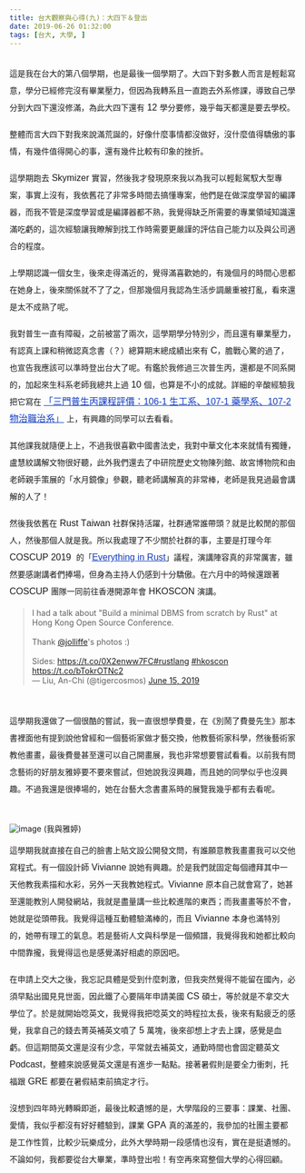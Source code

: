 ```yaml
---
title: 台大觀察與心得(九)：大四下＆登出
date: 2019-06-26 01:32:00
tags: [台大, 大學, ]
---
```


<style type="text/css">
p.p1 {margin: 5px 0.0px 0.0px 0.0px; line-height: 38.0px; font: 16.0px 'PingFang TC'; color: #000000; -webkit-text-stroke: #000000}
p.p2 {margin: 0.0px 0.0px 0.0px 0.0px; line-height: 20.0px; font: 12.0px Times; color: #000000; -webkit-text-stroke: #000000; min-height: 14.0px}
span.s1 {font-kerning: none;line-height: 30.0px; }
span.s2 {font: 16.0px Arial; font-kerning: none}
span.s3 {text-decoration: underline ; font-kerning: none; color: #103cc0; -webkit-text-stroke: 0px #103cc0}
span.s4 {font: 16.0px Arial; text-decoration: underline ; font-kerning: none; color: #103cc0; -webkit-text-stroke: 0px #103cc0}
</style>

<br>
<div class="p1">
<div class="p1">
<span class="s1">&#x9019;&#x662F;&#x6211;&#x5728;&#x53F0;&#x5927;&#x7684;&#x7B2C;&#x516B;&#x500B;&#x5B78;&#x671F;&#xFF0C;&#x4E5F;&#x662F;&#x6700;&#x5F8C;&#x4E00;&#x500B;&#x5B78;&#x671F;&#x4E86;&#x3002;&#x5927;&#x56DB;&#x4E0B;&#x5C0D;&#x591A;&#x6578;&#x4EBA;&#x800C;&#x8A00;&#x662F;&#x8F15;&#x9B06;&#x5BEB;&#x610F;&#xFF0C;&#x5B78;&#x5206;&#x5DF2;&#x7D93;&#x4FEE;&#x5B8C;&#x6C92;&#x6709;&#x7562;&#x696D;&#x58D3;&#x529B;&#xFF0C;&#x4F46;&#x56E0;&#x70BA;&#x6211;&#x8F49;&#x7CFB;&#x4E14;&#x4E00;&#x76F4;&#x8DD1;&#x53BB;&#x5916;&#x7CFB;&#x4FEE;&#x8AB2;&#xFF0C;&#x5C0E;&#x81F4;&#x81EA;&#x5DF1;&#x5B78;&#x5206;&#x5230;&#x5927;&#x56DB;&#x4E0B;&#x9084;&#x6C92;&#x4FEE;&#x6EFF;&#xFF0C;&#x70BA;&#x6B64;&#x5927;&#x56DB;&#x4E0B;&#x9084;&#x6709;</span><span class="s2"> 12 </span><span class="s1">&#x5B78;&#x5206;&#x8981;&#x4FEE;&#xFF0C;&#x5E7E;&#x4E4E;&#x6BCF;&#x5929;&#x90FD;&#x9084;&#x662F;&#x8981;&#x53BB;&#x5B78;&#x6821;&#x3002;</span></div>
</div>
<div class="p2">
<span class="s1"></span><br></div>
<div class="p1">
<span class="s1">&#x6574;&#x9AD4;&#x800C;&#x8A00;&#x5927;&#x56DB;&#x4E0B;&#x5C0D;&#x6211;&#x4F86;&#x8AAA;&#x6EFF;&#x8352;&#x8A95;&#x7684;&#xFF0C;&#x597D;&#x50CF;&#x4EC0;&#x9EBC;&#x4E8B;&#x60C5;&#x90FD;&#x6C92;&#x505A;&#x597D;&#xFF0C;&#x6C92;&#x4EC0;&#x9EBC;&#x503C;&#x5F97;&#x9A55;&#x50B2;&#x7684;&#x4E8B;&#x60C5;&#xFF0C;&#x6709;&#x5E7E;&#x4EF6;&#x503C;&#x5F97;&#x958B;&#x5FC3;&#x7684;&#x4E8B;&#xFF0C;&#x9084;&#x6709;&#x5E7E;&#x4EF6;&#x6BD4;&#x8F03;&#x6709;&#x5370;&#x8C61;&#x7684;&#x632B;&#x6298;&#x3002;</span><br>
<!-- more --> 
<a name="more"></a></div>
<div class="p2">
<span class="s1"></span><br></div>
<div class="p1">
<span class="s1">&#x9019;&#x5B78;&#x671F;&#x8DD1;&#x53BB;</span><span class="s2"> Skymizer </span><span class="s1">&#x5BE6;&#x7FD2;&#xFF0C;&#x7136;&#x5F8C;&#x6211;&#x624D;&#x767C;&#x73FE;&#x539F;&#x4F86;&#x6211;&#x4EE5;&#x70BA;&#x6211;&#x53EF;&#x4EE5;&#x8F15;&#x9B06;&#x99D5;&#x99AD;&#x5927;&#x578B;&#x5C08;&#x6848;&#xFF0C;&#x4E8B;&#x5BE6;&#x4E0A;&#x6C92;&#x6709;&#xFF0C;&#x6211;&#x4F9D;&#x820A;&#x82B1;&#x4E86;&#x975E;&#x5E38;&#x591A;&#x6642;&#x9593;&#x53BB;&#x641E;&#x61C2;&#x5C08;&#x6848;&#xFF0C;&#x4ED6;&#x5011;&#x662F;&#x5728;&#x505A;&#x6DF1;&#x5EA6;&#x5B78;&#x7FD2;&#x7684;&#x7DE8;&#x8B6F;&#x5668;&#xFF0C;&#x800C;&#x6211;&#x4E0D;&#x7BA1;&#x662F;&#x6DF1;&#x5EA6;&#x5B78;&#x7FD2;&#x6216;&#x662F;&#x7DE8;&#x8B6F;&#x5668;&#x90FD;&#x4E0D;&#x719F;&#xFF0C;&#x6211;&#x89BA;&#x5F97;&#x7F3A;&#x4E4F;&#x6240;&#x9700;&#x8981;&#x7684;&#x5C08;&#x696D;&#x9818;&#x57DF;&#x77E5;&#x8B58;&#x9084;&#x6EFF;&#x5403;&#x8667;&#x7684;&#xFF0C;&#x9019;&#x6B21;&#x7D93;&#x9A57;&#x8B93;&#x6211;&#x77AD;&#x89E3;&#x5230;&#x627E;&#x5DE5;&#x4F5C;&#x6642;&#x9700;&#x8981;&#x66F4;&#x56B4;&#x8B39;&#x7684;&#x8A55;&#x4F30;&#x81EA;&#x5DF1;&#x80FD;&#x529B;&#x4EE5;&#x53CA;&#x8207;&#x516C;&#x53F8;&#x9069;&#x5408;&#x7684;&#x7A0B;&#x5EA6;&#x3002;</span></div>
<div class="p2">
<span class="s1"></span><br></div>
<div class="p1">
<span class="s1">&#x4E0A;&#x5B78;&#x671F;&#x8A8D;&#x8B58;&#x4E00;&#x500B;&#x5973;&#x751F;&#xFF0C;&#x5F8C;&#x4F86;&#x8D70;&#x5F97;&#x6EFF;&#x8FD1;&#x7684;&#xFF0C;&#x89BA;&#x5F97;&#x6EFF;&#x559C;&#x6B61;&#x5979;&#x7684;&#xFF0C;&#x6709;&#x5E7E;&#x500B;&#x6708;&#x7684;&#x6642;&#x9593;&#x5FC3;&#x601D;&#x90FD;&#x5728;&#x5979;&#x8EAB;&#x4E0A;&#xFF0C;&#x5F8C;&#x4F86;&#x95DC;&#x4FC2;&#x5C31;&#x4E0D;&#x4E86;&#x4E86;&#x4E4B;&#xFF0C;&#x4F46;&#x90A3;&#x5E7E;&#x500B;&#x6708;&#x6211;&#x8A8D;&#x70BA;&#x751F;&#x6D3B;&#x6B65;&#x8ABF;&#x56B4;&#x91CD;&#x88AB;&#x6253;&#x4E82;&#xFF0C;&#x770B;&#x4F86;&#x9084;&#x662F;&#x592A;&#x4E0D;&#x6210;&#x719F;&#x4E86;&#x5462;&#x3002;</span></div>
<div class="p2">
<span class="s1"></span><br></div>
<div class="p1">
<span class="s1">&#x6211;&#x5C0D;&#x666E;&#x751F;&#x4E00;&#x76F4;&#x6709;&#x969C;&#x7919;&#xFF0C;&#x4E4B;&#x524D;&#x88AB;&#x7576;&#x4E86;&#x5169;&#x6B21;&#xFF0C;&#x9019;&#x5B78;&#x671F;&#x5B78;&#x5206;&#x7279;&#x5225;&#x5C11;&#xFF0C;&#x800C;&#x4E14;&#x9084;&#x6709;&#x7562;&#x696D;&#x58D3;&#x529B;&#xFF0C;&#x6709;&#x8A8D;&#x771F;&#x4E0A;&#x8AB2;&#x548C;&#x7A0D;&#x5FAE;&#x8A8D;&#x771F;&#x5FF5;&#x66F8;&#xFF08;&#xFF1F;&#xFF09;&#x7E3D;&#x7B97;&#x671F;&#x672B;&#x7E3D;&#x6210;&#x7E3E;&#x51FA;&#x4F86;&#x6709;</span><span class="s2"> C</span><span class="s1">&#xFF0C;&#x81BD;&#x6230;&#x5FC3;&#x9A5A;&#x7684;&#x904E;&#x4E86;&#xFF0C;&#x4E5F;&#x5BA3;&#x544A;&#x6211;&#x61C9;&#x8A72;&#x53EF;&#x4EE5;&#x6E96;&#x6642;&#x767B;&#x51FA;&#x53F0;&#x5927;&#x4E86;&#x5462;&#x3002;&#x6709;&#x9451;&#x65BC;&#x6211;&#x4FEE;&#x904E;&#x4E09;&#x6B21;&#x666E;&#x751F;&#x4E19;&#xFF0C;&#x9084;&#x90FD;&#x662F;&#x4E0D;&#x540C;&#x7CFB;&#x958B;&#x7684;&#xFF0C;&#x52A0;&#x8D77;&#x4F86;&#x751F;&#x79D1;&#x7CFB;&#x8001;&#x5E2B;&#x6211;&#x7E3D;&#x5171;&#x4E0A;&#x904E;</span><span class="s2"> 10 </span><span class="s1">&#x500B;&#xFF0C;&#x4E5F;&#x7B97;&#x662F;&#x4E0D;&#x5C0F;&#x7684;&#x6210;&#x5C31;&#x3002;&#x8A73;&#x7D30;&#x7684;&#x8F9B;&#x9178;&#x7D93;&#x9A57;&#x6211;&#x628A;&#x5B83;&#x5BEB;&#x5728;</span><span class="s2"> <a href="https://www.dcard.tw/f/course/p/231572963-%EF%BC%83%E5%8F%B0%E5%A4%A7-%EF%BC%83%E6%99%AE%E7%94%9F%E4%B8%99-%E4%B8%89%E9%96%80%E6%99%AE%E7%94%9F%E4%B8%99%E8%AA%B2%E7%A8%8B%E8%A9%95%E5%83%B9%EF%BC%9A106-1-%E7%94%9F%E5%B7%A5%E7%B3%BB%E3%80%81107-1-%E8%97%A5%E5%AD%B8%E7%B3%BB%E3%80%81107-2-%E7%89%A9%E6%B2%BB%E8%81%B7%E6%B2%BB%E7%B3%BB"><span class="s3">「三門普生丙課程評價：106-1 生工系、107-1 藥學系、107-2 物治職治系」</span></a> </span><span class="s1">&#x4E0A;&#xFF0C;&#x6709;&#x8208;&#x8DA3;&#x7684;&#x540C;&#x5B78;&#x53EF;&#x4EE5;&#x53BB;&#x770B;&#x770B;&#x3002;</span></div>
<div class="p2">
<span class="s1"></span><br></div>
<div class="p1">
<span class="s1">&#x5176;&#x4ED6;&#x8AB2;&#x6211;&#x5C31;&#x96A8;&#x4FBF;&#x4E0A;&#x4E0A;&#xFF0C;&#x4E0D;&#x904E;&#x6211;&#x5F88;&#x559C;&#x6B61;&#x4E2D;&#x570B;&#x66F8;&#x6CD5;&#x53F2;&#xFF0C;&#x6211;&#x5C0D;&#x4E2D;&#x83EF;&#x6587;&#x5316;&#x672C;&#x4F86;&#x5C31;&#x60C5;&#x6709;&#x7368;&#x937E;&#xFF0C;&#x76E7;&#x6167;&#x7D0B;&#x8B1B;&#x89E3;&#x6587;&#x7269;&#x5F88;&#x597D;&#x807D;&#xFF0C;&#x6B64;&#x5916;&#x6211;&#x5011;&#x9084;&#x53BB;&#x4E86;&#x4E2D;&#x7814;&#x9662;&#x6B77;&#x53F2;&#x6587;&#x7269;&#x9673;&#x5217;&#x9928;&#x3001;&#x6545;&#x5BAE;&#x535A;&#x7269;&#x9662;&#x548C;&#x7531;&#x8001;&#x5E2B;&#x89AA;&#x624B;&#x7B56;&#x5C55;&#x7684;&#x300C;&#x6C34;&#x6708;&#x93E1;&#x50CF;&#x300D;&#x53C3;&#x89C0;&#xFF0C;&#x807D;&#x8001;&#x5E2B;&#x8B1B;&#x89E3;&#x771F;&#x7684;&#x975E;&#x5E38;&#x68D2;&#xFF0C;&#x8001;&#x5E2B;&#x662F;&#x6211;&#x898B;&#x904E;&#x6700;&#x6703;&#x8B1B;&#x89E3;&#x7684;&#x4EBA;&#x4E86;&#xFF01;</span></div>
<div class="p2">
<span class="s1"></span><br></div>
<div class="p1">
<span class="s1">&#x7136;&#x5F8C;&#x6211;&#x4F9D;&#x820A;&#x5728;</span><span class="s2"> Rust Taiwan </span><span class="s1">&#x793E;&#x7FA4;&#x4FDD;&#x6301;&#x6D3B;&#x8E8D;&#xFF0C;&#x793E;&#x7FA4;&#x901A;&#x5E38;&#x8AB0;&#x5E36;&#x982D;&#xFF1F;&#x5C31;&#x662F;&#x6BD4;&#x8F03;&#x9592;&#x7684;&#x90A3;&#x500B;&#x4EBA;&#xFF0C;&#x7136;&#x5F8C;&#x90A3;&#x500B;&#x4EBA;&#x5C31;&#x662F;&#x6211;&#x3002;&#x6240;&#x4EE5;&#x6211;&#x8655;&#x7406;&#x4E86;&#x4E0D;&#x5C11;&#x95DC;&#x65BC;&#x793E;&#x7FA4;&#x7684;&#x4E8B;&#xFF0C;&#x4E3B;&#x8981;&#x662F;&#x6253;&#x7406;&#x4ECA;&#x5E74;</span><span class="s2"> COSCUP 2019&#xA0; </span><span class="s1">&#x7684;&#x300C;<a href="https://coscup.org/2019/en/programs/"><span class="s4">Everything in Rust</span></a>&#x300D;&#x8B70;&#x7A0B;&#xFF0C;&#x6F14;&#x8B1B;&#x9663;&#x5BB9;&#x771F;&#x7684;&#x975E;&#x5E38;&#x53B2;&#x5BB3;&#xFF0C;&#x96D6;&#x7136;&#x8981;&#x611F;&#x8B1D;&#x8B1B;&#x8005;&#x5011;&#x6367;&#x5834;&#xFF0C;&#x4F46;&#x8EAB;&#x70BA;&#x4E3B;&#x6301;&#x4EBA;&#x4ECD;&#x611F;&#x5230;&#x5341;&#x5206;&#x9A55;&#x50B2;&#x3002;&#x5728;&#x516D;&#x6708;&#x4E2D;&#x7684;&#x6642;&#x5019;&#x9084;&#x8DDF;&#x8457;</span><span class="s2"> COSCUP </span><span class="s1">&#x5718;&#x968A;&#x4E00;&#x540C;&#x524D;&#x5F80;&#x9999;&#x6E2F;&#x958B;&#x6E90;&#x5E74;&#x6703;</span><span class="s2"> HKOSCON </span><span class="s1">&#x6F14;&#x8B1B;&#x3002;</span></div>
<blockquote class="twitter-tweet">
<div dir="ltr" lang="en">
I had a talk about &quot;Build a minimal DBMS from scratch by Rust&quot; at Hong Kong Open Source Conference.<br>
<br>
Thank <a href="https://twitter.com/jolliffe?ref_src=twsrc%5Etfw">@jolliffe</a>&apos;s photos :)<br>
<br>
Sides: <a href="https://t.co/0X2enww7FC">https://t.co/0X2enww7FC</a><a href="https://twitter.com/hashtag/rustlang?src=hash&amp;ref_src=twsrc%5Etfw">#rustlang</a> <a href="https://twitter.com/hashtag/hkoscon?src=hash&amp;ref_src=twsrc%5Etfw">#hkoscon</a> <a href="https://t.co/bTokrOTNc2">https://t.co/bTokrOTNc2</a></div>
&#x2014; Liu, An-Chi (@tigercosmos) <a href="https://twitter.com/tigercosmos/status/1139898565516386308?ref_src=twsrc%5Etfw">June 15, 2019</a></blockquote>
<script async charset="utf-8" src="https://platform.twitter.com/widgets.js"></script>

<br>
<div class="p1">
<br>
<span class="s1">&#x9019;&#x5B78;&#x671F;&#x6211;&#x9084;&#x505A;&#x4E86;&#x4E00;&#x500B;&#x5F88;&#x9177;&#x7684;&#x5617;&#x8A66;&#xFF0C;&#x6211;&#x4E00;&#x76F4;&#x5F88;&#x60F3;&#x5B78;&#x8CBB;&#x66FC;&#xFF0C;&#x5728;&#x300A;&#x5225;&#x9B27;&#x4E86;&#x8CBB;&#x66FC;&#x5148;&#x751F;&#x300B;&#x90A3;&#x672C;&#x66F8;&#x88E1;&#x9762;&#x4ED6;&#x6709;&#x63D0;&#x5230;&#x8AAA;&#x4ED6;&#x66FE;&#x7D93;&#x548C;&#x4E00;&#x500B;&#x85DD;&#x8853;&#x5BB6;&#x505A;&#x624D;&#x85DD;&#x4EA4;&#x63DB;&#xFF0C;&#x4ED6;&#x6559;&#x85DD;&#x8853;&#x5BB6;&#x79D1;&#x5B78;&#xFF0C;&#x7136;&#x5F8C;&#x85DD;&#x8853;&#x5BB6;&#x6559;&#x4ED6;&#x756B;&#x756B;&#xFF0C;&#x6700;&#x5F8C;&#x8CBB;&#x66FC;&#x751A;&#x81F3;&#x9084;&#x53EF;&#x4EE5;&#x81EA;&#x5DF1;&#x958B;&#x756B;&#x5C55;&#xFF0C;&#x6211;&#x4E5F;&#x975E;&#x5E38;&#x60F3;&#x8981;&#x5617;&#x8A66;&#x770B;&#x770B;&#x3002;&#x4EE5;&#x524D;&#x6211;&#x6709;&#x554F;&#x5FF5;&#x85DD;&#x8853;&#x7684;&#x597D;&#x670B;&#x53CB;&#x96C5;&#x5A77;&#x8981;&#x4E0D;&#x8981;&#x4F86;&#x5617;&#x8A66;&#xFF0C;&#x4F46;&#x5979;&#x8AAA;&#x6211;&#x6C92;&#x8208;&#x8DA3;&#xFF0C;&#x800C;&#x4E14;&#x5979;&#x7684;&#x540C;&#x5B78;&#x4F3C;&#x4E4E;&#x4E5F;&#x6C92;&#x8208;&#x8DA3;&#x3002;&#x4E0D;&#x904E;&#x6211;&#x9084;&#x662F;&#x5F88;&#x6367;&#x5834;&#x7684;&#xFF0C;&#x5979;&#x5728;&#x53F0;&#x85DD;&#x5927;&#x5FF5;&#x66F8;&#x756B;&#x7CFB;&#x6642;&#x7684;&#x5C55;&#x89BD;&#x6211;&#x5E7E;&#x4E4E;&#x90FD;&#x6709;&#x53BB;&#x770B;&#x5462;&#x3002;</span><br>
<span class="s1"><br></span></div>

![image](https://user-images.githubusercontent.com/18013815/72450353-2d9cfe00-37f5-11ea-9bdb-b110eed418f1.png)
(我與雅婷)
<br>
<div class="p1">
<span class="s1">&#x9019;&#x5B78;&#x671F;&#x6211;&#x5C31;&#x76F4;&#x63A5;&#x5728;&#x81EA;&#x5DF1;&#x7684;&#x81C9;&#x66F8;&#x4E0A;&#x8CBC;&#x6587;&#x8A2D;&#x516C;&#x958B;&#x767C;&#x6587;&#x554F;&#xFF0C;&#x6709;&#x8AB0;&#x9858;&#x610F;&#x6559;&#x6211;&#x756B;&#x756B;&#x6211;&#x53EF;&#x4EE5;&#x4EA4;&#x4ED6;&#x5BEB;&#x7A0B;&#x5F0F;&#x3002;&#x6709;&#x4E00;&#x500B;&#x8A2D;&#x8A08;&#x5E2B;</span><span class="s2"> Vivianne&#xA0;</span><span class="s1">&#x8AAA;&#x5979;&#x6709;&#x8208;&#x8DA3;&#x3002;&#x65BC;&#x662F;&#x6211;&#x5011;&#x5C31;&#x56FA;&#x5B9A;&#x6BCF;&#x500B;&#x79AE;&#x62DC;&#x5176;&#x4E2D;&#x4E00;&#x5929;&#x4ED6;&#x6559;&#x6211;&#x7D20;&#x63CF;&#x548C;&#x6C34;&#x5F69;&#xFF0C;&#x53E6;&#x5916;&#x4E00;&#x5929;&#x6211;&#x6559;&#x5979;&#x7A0B;&#x5F0F;&#x3002;</span><span class="s2">Vivianne&#xA0;</span><span class="s1">&#x539F;&#x672C;&#x81EA;&#x5DF1;&#x5C31;&#x6703;&#x5BEB;&#x4E86;&#xFF0C;&#x5979;&#x751A;&#x81F3;&#x9084;&#x80FD;&#x6559;&#x5225;&#x4EBA;&#x958B;&#x767C;&#x7DB2;&#x7AD9;&#xFF0C;&#x6211;&#x5C31;&#x662F;&#x76E1;&#x91CF;&#x8B1B;&#x4E00;&#x4E9B;&#x6BD4;&#x8F03;&#x9032;&#x968E;&#x7684;&#x6771;&#x897F;&#xFF1B;&#x800C;&#x6211;&#x756B;&#x756B;&#x7B49;&#x65BC;&#x4E0D;&#x6703;&#xFF0C;&#x5979;&#x5C31;&#x662F;&#x5F9E;&#x982D;&#x5E36;&#x6211;&#x3002;&#x6211;&#x89BA;&#x5F97;&#x9019;&#x7A2E;&#x4E92;&#x52D5;&#x9AD4;&#x9A57;&#x6EFF;&#x68D2;&#x7684;&#xFF0C;&#x800C;&#x4E14;</span><span class="s2"> Vivianne&#xA0;</span><span class="s1">&#x672C;&#x8EAB;&#x4E5F;&#x6EFF;&#x7279;&#x5225;&#x7684;&#xFF0C;&#x5979;&#x5E36;&#x6709;&#x7406;&#x5DE5;&#x7684;&#x6C23;&#x606F;&#x3002;&#x82E5;&#x662F;&#x85DD;&#x8853;&#x4EBA;&#x6587;&#x8207;&#x79D1;&#x5B78;&#x662F;&#x4E00;&#x500B;&#x983B;&#x8B5C;&#xFF0C;&#x6211;&#x89BA;&#x5F97;&#x6211;&#x548C;&#x5979;&#x90FD;&#x6BD4;&#x8F03;&#x5411;&#x4E2D;&#x9593;&#x9760;&#x650F;&#xFF0C;&#x6211;&#x89BA;&#x5F97;&#x9019;&#x4E5F;&#x662F;&#x611F;&#x89BA;&#x6EFF;&#x597D;&#x76F8;&#x8655;&#x7684;&#x539F;&#x56E0;&#x5427;&#x3002;</span></div>
<div class="p2">
<span class="s1"></span><br></div>
<div class="p1">
<span class="s1">&#x5728;&#x7533;&#x8ACB;&#x4E0A;&#x4EA4;&#x5927;&#x4E4B;&#x5F8C;&#xFF0C;&#x6211;&#x5FD8;&#x8A18;&#x5177;&#x9AD4;&#x662F;&#x53D7;&#x5230;&#x4EC0;&#x9EBC;&#x523A;&#x6FC0;&#xFF0C;&#x4F46;&#x6211;&#x7A81;&#x7136;&#x89BA;&#x5F97;&#x4E0D;&#x80FD;&#x7559;&#x5728;&#x570B;&#x5167;&#xFF0C;&#x5FC5;&#x9808;&#x65E9;&#x9EDE;&#x51FA;&#x570B;&#x898B;&#x898B;&#x4E16;&#x9762;&#xFF0C;&#x56E0;&#x6B64;&#x9435;&#x4E86;&#x5FC3;&#x8981;&#x9694;&#x5E74;&#x7533;&#x8ACB;&#x7F8E;&#x570B;</span><span class="s2"> CS </span><span class="s1">&#x78A9;&#x58EB;&#xFF0C;&#x7B49;&#x65BC;&#x5C31;&#x662F;&#x4E0D;&#x62FF;&#x4EA4;&#x5927;&#x5B78;&#x4F4D;&#x4E86;&#x3002;&#x65BC;&#x662F;&#x5C31;&#x958B;&#x59CB;&#x5538;&#x82F1;&#x6587;&#xFF0C;&#x6211;&#x89BA;&#x5F97;&#x6211;&#x628A;&#x5538;&#x82F1;&#x6587;&#x7684;&#x6642;&#x7A0B;&#x62C9;&#x592A;&#x9577;&#xFF0C;&#x5F8C;&#x4F86;&#x6709;&#x9EDE;&#x75B2;&#x4E4F;&#x7684;&#x611F;&#x89BA;&#xFF0C;&#x6211;&#x62FF;&#x81EA;&#x5DF1;&#x7684;&#x9322;&#x53BB;&#x83C1;&#x82F1;&#x88DC;&#x82F1;&#x6587;&#x5674;&#x4E86;</span><span class="s2"> 5 </span><span class="s1">&#x842C;&#x584A;&#xFF0C;&#x5F8C;&#x4F86;&#x537B;&#x60F3;&#x4E0A;&#x624D;&#x53BB;&#x4E0A;&#x8AB2;&#xFF0C;&#x611F;&#x89BA;&#x662F;&#x8840;&#x8667;&#x3002;&#x4F46;&#x9019;&#x671F;&#x9593;&#x82F1;&#x6587;&#x9084;&#x662F;&#x6C92;&#x6709;&#x5C11;&#x5FF5;&#xFF0C;&#x5E73;&#x5E38;&#x5C31;&#x53BB;&#x88DC;&#x82F1;&#x6587;&#xFF0C;&#x901A;&#x52E4;&#x6642;&#x9593;&#x4E5F;&#x6703;&#x56FA;&#x5B9A;&#x807D;&#x82F1;&#x6587;</span><span class="s2"> Podcast</span><span class="s1">&#xFF0C;&#x6574;&#x9AD4;&#x4F86;&#x8AAA;&#x611F;&#x89BA;&#x82F1;&#x6587;&#x9084;&#x662F;&#x6709;&#x9032;&#x6B65;&#x4E00;&#x9EDE;&#x9EDE;&#x3002;&#x63A5;&#x8457;&#x6691;&#x5047;&#x5247;&#x662F;&#x8981;&#x5168;&#x529B;&#x885D;&#x523A;&#xFF0C;&#x6258;&#x798F;&#x8DDF;</span><span class="s2"> GRE </span><span class="s1">&#x90FD;&#x8981;&#x5728;&#x6691;&#x5047;&#x7D50;&#x675F;&#x524D;&#x641E;&#x5B9A;&#x624D;&#x884C;&#x3002;</span></div>
<div class="p2">
<span class="s1"></span><br></div>
<div class="p1">
<span class="s1">&#x6C92;&#x60F3;&#x5230;&#x56DB;&#x5E74;&#x6642;&#x5149;&#x8F49;&#x77AC;&#x5373;&#x901D;&#xFF0C;&#x6700;&#x5F8C;&#x6BD4;&#x8F03;&#x907A;&#x61BE;&#x7684;&#x662F;&#xFF0C;&#x5927;&#x5B78;&#x968E;&#x6BB5;&#x7684;&#x4E09;&#x8981;&#x4E8B;&#xFF1A;&#x8AB2;&#x696D;&#x3001;&#x793E;&#x5718;&#x3001;&#x611B;&#x60C5;&#xFF0C;&#x6211;&#x4F3C;&#x4E4E;&#x90FD;&#x6C92;&#x6709;&#x597D;&#x597D;&#x9AD4;&#x9A57;&#x5230;&#xFF0C;&#x8AB2;&#x696D;</span><span class="s2"> GPA </span><span class="s1">&#x771F;&#x7684;&#x6EFF;&#x5DEE;&#x7684;&#xFF0C;&#x6211;&#x53C3;&#x52A0;&#x7684;&#x793E;&#x5718;&#x4E3B;&#x8981;&#x90FD;&#x662F;&#x5DE5;&#x4F5C;&#x6027;&#x8CEA;&#xFF0C;&#x6BD4;&#x8F03;&#x5C11;&#x73A9;&#x6A02;&#x6210;&#x5206;&#xFF0C;&#x6B64;&#x5916;&#x5927;&#x5B78;&#x6642;&#x671F;&#x4E00;&#x6BB5;&#x611F;&#x60C5;&#x4E5F;&#x6C92;&#x6709;&#xFF0C;&#x5BE6;&#x5728;&#x662F;&#x633A;&#x907A;&#x61BE;&#x7684;&#x3002;&#x4E0D;&#x8AD6;&#x5982;&#x4F55;&#xFF0C;&#x6211;&#x90FD;&#x8981;&#x5F9E;&#x53F0;&#x5927;&#x7562;&#x696D;&#xFF0C;&#x6E96;&#x6642;&#x767B;&#x51FA;&#x5566;&#xFF01;&#x6709;&#x7A7A;&#x518D;&#x4F86;&#x5BEB;&#x6574;&#x500B;&#x5927;&#x5B78;&#x7684;&#x5FC3;&#x5F97;&#x56DE;&#x9867;&#x3002;</span></div>
<div class="p2">
<span class="s1"></span><br></div>
<br>
<div style="clear: both;"></div>

